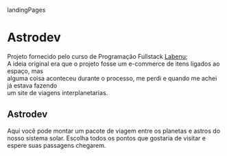 landingPages
# Astrodev

Projeto fornecido pelo curso de Programação Fullstack [Labenu](https://www.labenu.com.br/);  
A ideia original era que o projeto fosse um e-commerce de itens ligados ao espaço, mas  
alguma coisa aconteceu durante o processo, me perdi e quando me achei já estava fazendo  
um site de viagens interplanetarias.

## Astrodev
  Aqui você pode montar um pacote de viagem entre os planetas e astros do nosso sistema solar. Escolha todos os pontos que gostaria de visitar e espere suas passagens chegarem.
